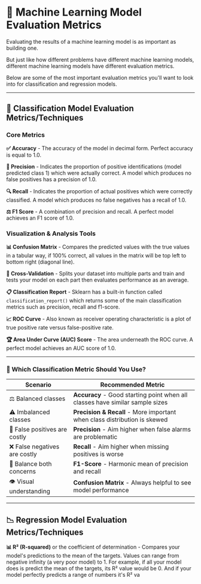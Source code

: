 # 🤖 Machine Learning Model Evaluation Metrics

Evaluating the results of a machine learning model is as important as building one.

But just like how different problems have different machine learning models, different machine learning models have different evaluation metrics.

Below are some of the most important evaluation metrics you'll want to look into for classification and regression models.

---

## 🎯 Classification Model Evaluation Metrics/Techniques

### Core Metrics

**✅ Accuracy** - The accuracy of the model in decimal form. Perfect accuracy is equal to 1.0.

**🎯 Precision** - Indicates the proportion of positive identifications (model predicted class 1) which were actually correct. A model which produces no false positives has a precision of 1.0.

**🔍 Recall** - Indicates the proportion of actual positives which were correctly classified. A model which produces no false negatives has a recall of 1.0.

**⚖️ F1 Score** - A combination of precision and recall. A perfect model achieves an F1 score of 1.0.

### Visualization & Analysis Tools

**📊 Confusion Matrix** - Compares the predicted values with the true values in a tabular way, if 100% correct, all values in the matrix will be top left to bottom right (diagonal line).

**🔄 Cross-Validation** - Splits your dataset into multiple parts and train and tests your model on each part then evaluates performance as an average.

**📋 Classification Report** - Sklearn has a built-in function called `classification_report()` which returns some of the main classification metrics such as precision, recall and f1-score.

**📈 ROC Curve** - Also known as receiver operating characteristic is a plot of true positive rate versus false-positive rate.

**🏆 Area Under Curve (AUC) Score** - The area underneath the ROC curve. A perfect model achieves an AUC score of 1.0.

---

### 🤔 Which Classification Metric Should You Use?

| Scenario | Recommended Metric |
|----------|-------------------|
| ⚖️ Balanced classes | **Accuracy** - Good starting point when all classes have similar sample sizes |
| ⚠️ Imbalanced classes | **Precision & Recall** - More important when class distribution is skewed |
| 🚫 False positives are costly | **Precision** - Aim higher when false alarms are problematic |
| ❌ False negatives are costly | **Recall** - Aim higher when missing positives is worse |
| 🎯 Balance both concerns | **F1-Score** - Harmonic mean of precision and recall |
| 👁️ Visual understanding | **Confusion Matrix** - Always helpful to see model performance |

---

## 📉 Regression Model Evaluation Metrics/Techniques

**📊 R² (R-squared)** or the coefficient of determination - Compares your model's predictions to the mean of the targets. Values can range from negative infinity (a very poor model) to 1. For example, if all your model does is predict the mean of the targets, its R² value would be 0. And if your model perfectly predicts a range of numbers it's R² va